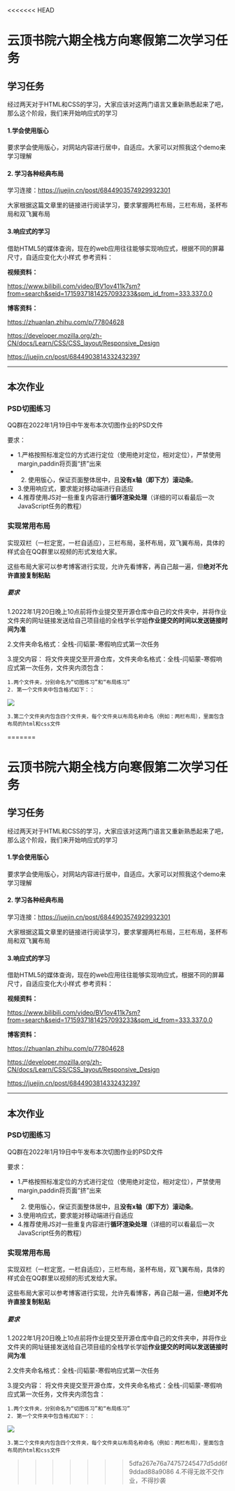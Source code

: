 <<<<<<< HEAD
# 云顶书院六期全栈方向寒假第二次学习任务

## 学习任务
 经过两天对于HTML和CSS的学习，大家应该对这两门语言又重新熟悉起来了吧，那么这个阶段，我们来开始响应式的学习
#### 1.学会使用版心
要求学会使用版心，对网站内容进行居中，自适应。大家可以对照我这个demo来学习理解

#### 2. 学习各种经典布局
 学习连接：https://juejin.cn/post/6844903574929932301

 大家根据这篇文章里的链接进行阅读学习，要求掌握两栏布局，三栏布局，圣杯布局和双飞翼布局

#### 3.响应式的学习

借助HTML5的媒体查询，现在的web应用往往能够实现响应式，根据不同的屏幕尺寸，自适应变化大小样式
参考资料：

**视频资料：**

https://www.bilibili.com/video/BV1ov411k7sm?from=search&seid=17159371814257093233&spm_id_from=333.337.0.0

**博客资料：**

https://zhuanlan.zhihu.com/p/77804628

https://developer.mozilla.org/zh-CN/docs/Learn/CSS/CSS_layout/Responsive_Design

https://juejin.cn/post/6844903814332432397

------



## 本次作业

### PSD切图练习

QQ群在2022年1月19日中午发布本次切图作业的PSD文件

要求：

* 1.严格按照标准定位的方式进行定位（使用绝对定位，相对定位），严禁使用margin,paddin将页面“挤”出来
* 2. 使用版心，保证页面整体居中，且**没有x轴（即下方）滚动条**。
* 3.使用响应式，要求能对移动端进行自适应
* 4.推荐使用JS对一些重复内容进行**循环渲染处理**（详细的可以看最后一次JavaScript任务的教程）

### 实现常用布局

实现双栏（一栏定宽，一栏自适应），三栏布局，圣杯布局，双飞翼布局，具体的样式会在QQ群里以视频的形式发给大家。

这些布局大家可以参考博客进行实现，允许先看博客，再自己敲一遍，但**绝对不允许直接复制粘贴**

##### 要求

1.2022年1月20日晚上10点前将作业提交至开源仓库中自己的文件夹中，并将作业文件夹的网址链接发送给自己项目组的全栈学长学姐**作业提交的时间以发送链接时间为准**

2.文件夹命名格式：全栈-闫韬蒙-寒假响应式第一次任务

3.提交内容： 将文件夹提交至开源仓库，文件夹命名格式：全栈-闫韬蒙-寒假响应式第一次任务，文件夹内须包含：

	1.两个文件夹，分别命名为“切图练习”和“布局练习”
	2. 第一个文件夹中包含格式如下：：
 
![](https://beyondclouds.oss-cn-beijing.aliyuncs.com/blog/images/b39646a0-d7f6-4bf6-b06a-8e68148590b4.png)

	3.第二个文件夹内包含四个文件夹，每个文件夹以布局名称命名（例如：两栏布局），里面包含布局的html和css文件
=======
# 云顶书院六期全栈方向寒假第二次学习任务

## 学习任务
 经过两天对于HTML和CSS的学习，大家应该对这两门语言又重新熟悉起来了吧，那么这个阶段，我们来开始响应式的学习
#### 1.学会使用版心
要求学会使用版心，对网站内容进行居中，自适应。大家可以对照我这个demo来学习理解

#### 2. 学习各种经典布局
 学习连接：https://juejin.cn/post/6844903574929932301

 大家根据这篇文章里的链接进行阅读学习，要求掌握两栏布局，三栏布局，圣杯布局和双飞翼布局

#### 3.响应式的学习

借助HTML5的媒体查询，现在的web应用往往能够实现响应式，根据不同的屏幕尺寸，自适应变化大小样式
参考资料：

**视频资料：**

https://www.bilibili.com/video/BV1ov411k7sm?from=search&seid=17159371814257093233&spm_id_from=333.337.0.0

**博客资料：**

https://zhuanlan.zhihu.com/p/77804628

https://developer.mozilla.org/zh-CN/docs/Learn/CSS/CSS_layout/Responsive_Design

https://juejin.cn/post/6844903814332432397

------



## 本次作业

### PSD切图练习

QQ群在2022年1月19日中午发布本次切图作业的PSD文件

要求：

* 1.严格按照标准定位的方式进行定位（使用绝对定位，相对定位），严禁使用margin,paddin将页面“挤”出来
* 2. 使用版心，保证页面整体居中，且**没有x轴（即下方）滚动条**。
* 3.使用响应式，要求能对移动端进行自适应
* 4.推荐使用JS对一些重复内容进行**循环渲染处理**（详细的可以看最后一次JavaScript任务的教程）

### 实现常用布局

实现双栏（一栏定宽，一栏自适应），三栏布局，圣杯布局，双飞翼布局，具体的样式会在QQ群里以视频的形式发给大家。

这些布局大家可以参考博客进行实现，允许先看博客，再自己敲一遍，但**绝对不允许直接复制粘贴**

##### 要求

1.2022年1月20日晚上10点前将作业提交至开源仓库中自己的文件夹中，并将作业文件夹的网址链接发送给自己项目组的全栈学长学姐**作业提交的时间以发送链接时间为准**

2.文件夹命名格式：全栈-闫韬蒙-寒假响应式第一次任务

3.提交内容： 将文件夹提交至开源仓库，文件夹命名格式：全栈-闫韬蒙-寒假响应式第一次任务，文件夹内须包含：

	1.两个文件夹，分别命名为“切图练习”和“布局练习”
	2. 第一个文件夹中包含格式如下：：

![](https://beyondclouds.oss-cn-beijing.aliyuncs.com/blog/images/b39646a0-d7f6-4bf6-b06a-8e68148590b4.png)

	3.第二个文件夹内包含四个文件夹，每个文件夹以布局名称命名（例如：两栏布局），里面包含布局的html和css文件

>>>>>>> 5dfa267e76a74757245477d5dd6f9ddad88a9086
4.不得无故不交作业，不得抄袭